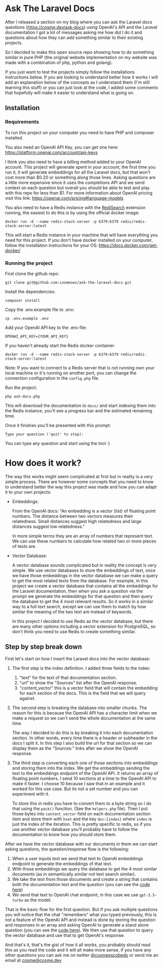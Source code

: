 # Ask The Laravel Docs

After I released a section on my blog where you can ask the Laravel docs questions (https://cosme.dev/ask-docs) using OpenAI's API and the Laravel documentation I got a lot of messages asking me how did I do it and questions about how they can add something similar to their existing projects.

So I decided to make this open source repo showing how to do something similar in pure PHP (the original website implementation on my website was made with a combination of php, python and golang).

If you just want to test the projects simply follow the installations instructions below. If you are looking to understand better how it works I will add an explanation below of the concepts as I understand them (I'm still learning this stuff) or you can just look at the code, I added some comments that hopefully will make it easier to understand what is going on.

## Installation

### Requirements

To run this project on your computer you need to have PHP and composer installed. 

You also need an OpenAI API Key, you can get one here: https://platform.openai.com/account/api-keys

I think you also need to have a billing method added to your OpenAI account. This project will generate spent in your account, the first time you run it, it will generate embeddings for all the Laravel docs, but that won't cost more than $0.20 or something along those lines. Asking questions are a little more expensive since it uses the completions API and we send context on each question but overall you should be able to test and play with this repo for less than $1. For more information about OpenAI pricing visit this link: https://openai.com/pricing#language-models

You also need to have a Redis instance with the [RediSearch](https://redis.io/docs/stack/search/) extension running, the easiest to do this is by using the official docker image:

```
docker run -d --name redis-stack-server -p 6379:6379 redis/redis-stack-server:latest
```

This will start a Redis instance in your machine that will have everything you need for this project. If you don't have docker installed on your computer, follow the installation instructions for your OS: https://docs.docker.com/get-docker/

### Running the project

First clone the github repo:
```
git clone git@github.com:cosmeoes/ask-the-laravel-docs.git
```

Install the dependencies:
```
composer install
```

Copy the .env.example file to .env:

```
cp .env.example .env
```

Add your OpenAI API key to the .env file:
```
OPENAI_API_KEY={YOUR_API_KEY}
```

If you haven't already start the Redis docker container:
```
docker run -d --name redis-stack-server -p 6379:6379 redis/redis-stack-server:latest
```

Note: If you want to connect to a Redis server that is not running own your local machine or it's running on another port, you can change the connection configuration in the `config.php` file.

Run the project:
```
php ask-docs.php
```

This will download the documentation to `docs/` and start indexing them into the Redis instance, you'll see a progress bar and the estimated remaining time.

Once it finishes you'll be presented with this prompt:
```
Type your question ('quit' to stop):
```

You can type any question and start using the tool :)


# How does it work?

The way this works might seem complicated at first but in reality is a very simple process. There are however some concepts that you need to know to understand better the way this project was made and how you can adapt it to your own projects:

- Embeddings:

   From the OpenAI docs: "An embedding is a vector (list) of floating point numbers. The distance between two vectors measures their relatedness. Small distances suggest high relatedness and large distances suggest low relatedness." 

   In more simple terms they are an array of numbers that represent text. We can use these numbers to calculate how related two or more pieces of texts are.

- Vector Database:

    A vector database sounds complicated but in reality the concept is very simple. We use vector databases to store the embeddings of text, once we have those embeddings in the vector database we can make a query to get the most related texts from the database. For example, in this project we create a vector database that contains all the embeddings for the Laravel documentation, then when you ask a question via the prompt we generate the embeddings for that question and then query the database to get the 4 most relevant results. So it works in a similar way to a full text search, except we can use them to match by how similar the meaning of the two text are instead of keywords.

    In this project I decided to use Redis as the vector database, but there are many other options including a vector extension for PostgreSQL, so don't think you need to use Redis to create something similar.

## Step by step break down

First let's start on how I insert the Laravel docs into the vector database:

1. The first step is the index definition. I added three fields to the index: 
    1. "text" for the text of that documentation section.
    2. "url" to show the "Sources" list after the OpenAI response.
    3. "content_vector" this is a vector field that will contain the embedding for each section of the docs. This is the field that we will query against.

2. The second step is breaking the database into smaller chunks. The reason for this is because the OpenAI API has a character limit when we make a request so we can't send the whole documentation at the same time.

    The way I decided to do this is by breaking it into each documentation section. In other words, every time there is a header or subheader in the docs I split it. In this step I also build the url for that section so we can display them as the "Sources:" links after we show the OpenAI response.

3. The third step is converting each one of those sections into embeddings and storing them into the index. We get the embeddings sending the text to the embeddings endpoint of the OpenAI API. It returns an array of floating point numbers. I send 10 sections at a time to the OpenAI API to make it faster. I choose 10 because I saw that in an example and it worked for this use case. But its not a set number and you can experiment with it.

    To store this in redis you have to convert them to a byte string so I do that using the `pack()` function. (See the `helpers.php` file). Then I put those bytes into `content_vector` field on each documentation section item and store them with `hset` and the key `doc:{index}` where `index` is just the index of the iteration. This is pretty specific to redis, so if you use another vector database you'll probably have to follow the documentation to know how you should store them.

After we have the vector database with our documents in them we can start asking questions, the question/response flow is the following:

1. When a user inputs text we send that text to OpenAI embeddings endpoint to generate the embeddings of that text.
2. With those embeddings we query the database to get the 4 most similar documents (as in semantically similar not text search similar).
3. We take the text from those documents and create a string that contains both the documentation text and the question (you can see the [code here](https://github.com/cosmeoes/ask-the-laravel-docs/blob/c4b7891bdcb8dc07c72535964ae758270be1a7bb/src/AskDocs.php#L98-L113))
4. We send that text to OpenAI chat endpoint, in this case we use `gpt-3.5-turbo` as the model.

That is the basic flow for the first question. But if you ask multiple questions you will notice that the chat "remembers" what you typed previously, this is not a feature of the OpenAI API and instead is done by storing the question and responses in an array and asking OpenAI to generate a stand alone question (you can see the [code here](https://github.com/cosmeoes/ask-the-laravel-docs/blob/c4b7891bdcb8dc07c72535964ae758270be1a7bb/src/AskDocs.php#L47-L66)). We then use that question to query the vector database and use that to get OpenAI's response.


And that's it, that's the gist of how it all works, you probably should read this as you read the code and it will all make more sense, if you have any other questions you can ask me on twitter [@cosmeescobedo](https://twitter.com/cosmeescobedo) or send me an email at cosme@cosme.dev



